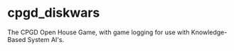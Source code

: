 cpgd_diskwars
=============

The CPGD Open House Game, with game logging for use with Knowledge-Based System AI's.
